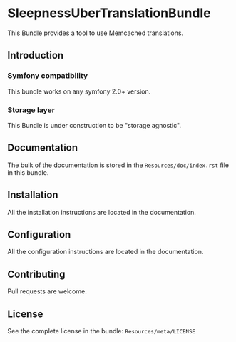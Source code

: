 SleepnessUberTranslationBundle
=====================

This Bundle provides a tool to use Memcached translations.

Introduction
------------

### Symfony compatibility

This bundle works on any symfony 2.0+ version.

### Storage layer

This Bundle is under construction to be "storage agnostic".


Documentation
-------------

The bulk of the documentation is stored in the `Resources/doc/index.rst` file in this bundle.


Installation
------------

All the installation instructions are located in the documentation.


Configuration
-------------

All the configuration instructions are located in the documentation.


Contributing
------------

Pull requests are welcome.


License
-------

See the complete license in the bundle: `Resources/meta/LICENSE`
